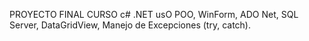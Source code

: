 PROYECTO FINAL CURSO c# .NET
usO POO, WinForm, ADO Net, SQL Server, DataGridView, Manejo de Excepciones (try, catch).
